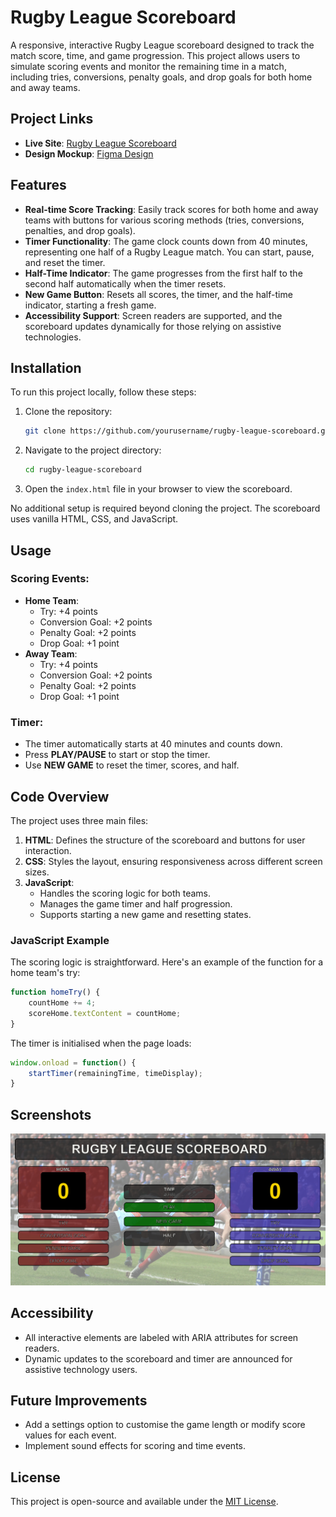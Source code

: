 
# Rugby League Scoreboard

A responsive, interactive Rugby League scoreboard designed to track the match score, time, and game progression. This project allows users to simulate scoring events and monitor the remaining time in a match, including tries, conversions, penalty goals, and drop goals for both home and away teams.

## Project Links

- **Live Site**: [Rugby League Scoreboard](https://rugby-league-scoreboard.netlify.app/)
- **Design Mockup**: [Figma Design](https://www.figma.com/design/3oyWBlaqcQH9prHAKAxEIg/Scrimba-Scoreboard?node-id=0-1&node-type=canvas&t=FENOrRtIonu2hyl5-0)

## Features

- **Real-time Score Tracking**: Easily track scores for both home and away teams with buttons for various scoring methods (tries, conversions, penalties, and drop goals).
- **Timer Functionality**: The game clock counts down from 40 minutes, representing one half of a Rugby League match. You can start, pause, and reset the timer.
- **Half-Time Indicator**: The game progresses from the first half to the second half automatically when the timer resets.
- **New Game Button**: Resets all scores, the timer, and the half-time indicator, starting a fresh game.
- **Accessibility Support**: Screen readers are supported, and the scoreboard updates dynamically for those relying on assistive technologies.

## Installation

To run this project locally, follow these steps:

1. Clone the repository:
    ```bash
    git clone https://github.com/yourusername/rugby-league-scoreboard.git
    ```
2. Navigate to the project directory:
    ```bash
    cd rugby-league-scoreboard
    ```
3. Open the `index.html` file in your browser to view the scoreboard.

No additional setup is required beyond cloning the project. The scoreboard uses vanilla HTML, CSS, and JavaScript.

## Usage

### Scoring Events:
- **Home Team**:
  - Try: +4 points
  - Conversion Goal: +2 points
  - Penalty Goal: +2 points
  - Drop Goal: +1 point
- **Away Team**:
  - Try: +4 points
  - Conversion Goal: +2 points
  - Penalty Goal: +2 points
  - Drop Goal: +1 point

### Timer:
- The timer automatically starts at 40 minutes and counts down.
- Press **PLAY/PAUSE** to start or stop the timer.
- Use **NEW GAME** to reset the timer, scores, and half.

## Code Overview

The project uses three main files:

1. **HTML**: Defines the structure of the scoreboard and buttons for user interaction.
2. **CSS**: Styles the layout, ensuring responsiveness across different screen sizes.
3. **JavaScript**:
    - Handles the scoring logic for both teams.
    - Manages the game timer and half progression.
    - Supports starting a new game and resetting states.

### JavaScript Example

The scoring logic is straightforward. Here's an example of the function for a home team's try:

```javascript
function homeTry() {
    countHome += 4;
    scoreHome.textContent = countHome;
}
```

The timer is initialised when the page loads:

```javascript
window.onload = function() {
    startTimer(remainingTime, timeDisplay);
}
```

## Screenshots

![Screenshot of Project](images/screenshot.png)

## Accessibility

- All interactive elements are labeled with ARIA attributes for screen readers.
- Dynamic updates to the scoreboard and timer are announced for assistive technology users.

## Future Improvements

- Add a settings option to customise the game length or modify score values for each event.
- Implement sound effects for scoring and time events.

## License

This project is open-source and available under the [MIT License](LICENSE).

